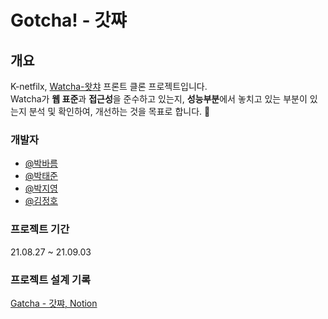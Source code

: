 # Gotcha! - 갓쨔

## 개요

K-netfilx, [Watcha-왓챠](https://watcha.com/) 프론트 클론 프로젝트입니다.<br>
Watcha가 **웹 표준**과 **접근성**을 준수하고 있는지, **성능부분**에서 놓치고 있는 부분이 있는지 분석 및 확인하여, 개선하는 것을 목표로 합니다. 🎯

### 개발자
- [@박바름](https://github.com/congaweb)
- [@박태준](https://github.com/joker77z)
- [@박지영](https://github.com/kkdd0757)
- [@김정호](https://github.com/Hoya-kim)

### 프로젝트 기간

21.08.27 ~ 21.09.03

### 프로젝트 설계 기록

[Gatcha - 갓쨔, Notion](https://hoyakim.notion.site/Gotcha-1b66d2f66632424993a667f55fedcdd9)

